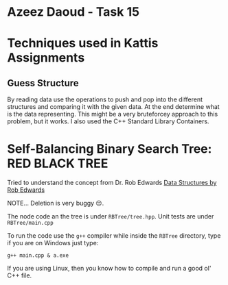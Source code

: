 # Azeez Daoud - Task 15

# Techniques used in Kattis Assignments
## Guess Structure
By reading data use the operations to push and pop into the different structures and comparing it with the given data.
At the end determine what is the data representing.
This might be a very bruteforcey approach to this problem, but it works. I also used the C++ Standard Library Containers.

# Self-Balancing Binary Search Tree: RED BLACK TREE
Tried to understand the concept from Dr. Rob Edwards [Data Structures by Rob Edwards](https://youtu.be/zgCnMvvw6Oo)

NOTE... Deletion is very buggy 😔.

The node code an the tree is under `RBTree/tree.hpp`. Unit tests are under `RBTree/main.cpp`

To run the code use the `g++` compiler while inside the `RBTree` directory, type if you are on Windows just type:
```
g++ main.cpp & a.exe
```

If you are using Linux, then you know how to compile and run a good ol' C++ file.
